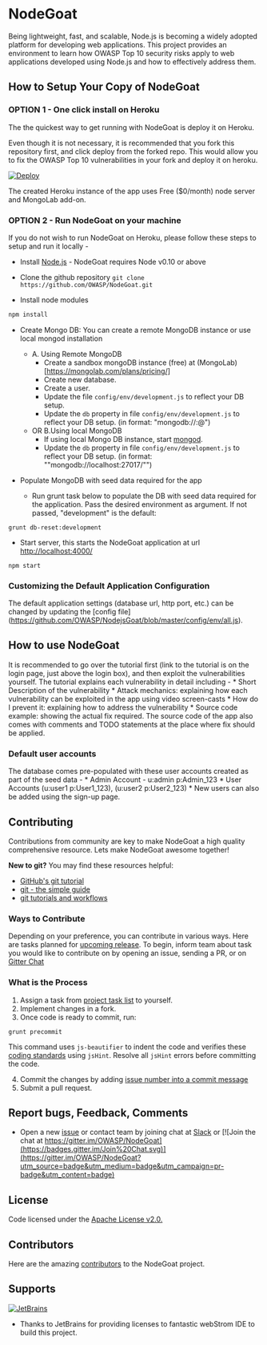 # NodeGoat

Being lightweight, fast, and scalable, Node.js is becoming a widely adopted platform for developing web applications. This project provides an environment to learn how OWASP Top 10 security risks apply to web applications developed using Node.js and how to effectively address them.


## How to Setup Your Copy of NodeGoat

### OPTION 1 - One click install on Heroku
The the quickest way to get running with NodeGoat is deploy it on Heroku.

Even though it is not necessary, it is recommended that you fork this repository first, and click deploy from the forked repo.
This would allow you to fix the OWASP Top 10 vulnerabilities in your fork and deploy it on heroku.

[![Deploy](https://www.herokucdn.com/deploy/button.png)](https://heroku.com/deploy)

The created Heroku instance of the app uses Free ($0/month) node server and MongoLab add-on.

### OPTION 2 - Run NodeGoat on your machine

If you do not wish to run NodeGoat on Heroku, please follow these steps to setup and run it locally - 
* Install [Node.js](http://nodejs.org/) - NodeGoat requires Node v0.10 or above

* Clone the github repository
`git clone https://github.com/OWASP/NodeGoat.git`

* Install node modules
```sh
npm install 
```
* Create Mongo DB: 
    You can create a remote MongoDB instance or use local mongod installation
    * A. Using Remote MongoDB
        * Create a sandbox mongoDB instance (free) at (MongoLab)[https://mongolab.com/plans/pricing/]
        * Create new database. 
        * Create a user.
        * Update the file `config/env/development.js` to reflect your DB setup.
        * Update the `db` property in file `config/env/development.js` to reflect your DB setup. (in format: "mongodb://<username>:<password>@<databasename>")
    * OR B.Using local MongoDB 
        * If using local Mongo DB instance, start [mongod](http://docs.mongodb.org/manual/reference/program/mongod/#bin.mongod). 
        * Update the `db` property in file `config/env/development.js` to reflect your DB setup. (in format: ""mongodb://localhost:27017/<databasename>"")

* Populate MongoDB with seed data required for the app
    * Run grunt task below to populate the DB with seed data required for the application. Pass the desired environment as argument. If not passed, "development" is the default:
```
grunt db-reset:development
```
* Start server, this starts the NodeGoat application at url [http://localhost:4000/](http://localhost:4000/)
```
npm start
```
### Customizing the Default Application Configuration
The default application settings (database url, http port, etc.) can be changed by updating the [config file] (https://github.com/OWASP/NodejsGoat/blob/master/config/env/all.js).


## How to use NodeGoat

It is recommended to go over the tutorial first (link to the tutorial is on the login page, just above the login box), and then exploit the vulnerabilities yourself.
The tutorial explains each vulnerability in detail including -
    * Short Description of the vulnerability
    * Attack mechanics: explaining how each vulnerability can be exploited in the app using video screen-casts
    * How do I prevent it: explaining how to address the vulnerability
    * Source code example: showing the actual fix required. The source code of the app also comes with comments and TODO statements at the place where fix should be applied.

### Default user accounts

The database comes pre-populated with these user accounts created as part of the seed data -
    * Admin Account - u:admin p:Admin_123
    * User Accounts (u:user1 p:User1_123), (u:user2 p:User2_123)
    * New users can also be added using the sign-up page.


## Contributing
Contributions from community are key to make NodeGoat a high quality comprehensive resource. Lets make NodeGoat awesome together!

**New to git?** You may find these resources helpful:
* [GitHub's git tutorial](http://try.github.io/)
* [git - the simple guide](http://rogerdudler.github.io/git-guide/)
* [git tutorials and workflows](https://www.atlassian.com/git/tutorial)

### Ways to Contribute
Depending on your preference, you can contribute in various ways. Here are tasks planned for [upcoming release](https://github.com/OWASP/NodeGoat/milestones).
To begin, inform team about task you would like to contribute on by opening an issue, sending a PR, or on [Gitter Chat](https://gitter.im/OWASP/NodeGoat)

### What is the Process
1. Assign a task from [project task list](https://github.com/OWASP/NodeGoat/issues?q=is%3Aopen) to yourself.
2. Implement changes in a fork.
3. Once code is ready to commit, run: 
```
grunt precommit
```
This command uses `js-beautifier` to indent the code and verifies these [coding standards](https://github.com/OWASP/NodeGoat/blob/master/.jshintrc) using `jsHint`. Resolve all `jsHint` errors before committing the code.

4. Commit the changes by adding [issue number into a commit message](https://help.github.com/articles/closing-issues-via-commit-messages)
5. Submit a pull request.

## Report bugs, Feedback, Comments
*  Open a new [issue](https://github.com/OWASP/NodeGoat/issues) or contact team by joining chat at [Slack](https://owasp.slack.com/messages/project-nodegoat/) or [![Join the chat at https://gitter.im/OWASP/NodeGoat](https://badges.gitter.im/Join%20Chat.svg)](https://gitter.im/OWASP/NodeGoat?utm_source=badge&utm_medium=badge&utm_campaign=pr-badge&utm_content=badge)


## License
Code licensed under the [Apache License v2.0.](http://www.apache.org/licenses/LICENSE-2.0)

## Contributors
Here are the amazing [contributors](https://github.com/OWASP/NodeGoat/graphs/contributors) to the NodeGoat project.

## Supports
[![JetBrains](https://www.jetbrains.com/company/docs/logo_jetbrains.png?raw=true)](https://www.jetbrains.com/webstorm/)
- Thanks to JetBrains for providing licenses to fantastic webStrom IDE to build this project.
